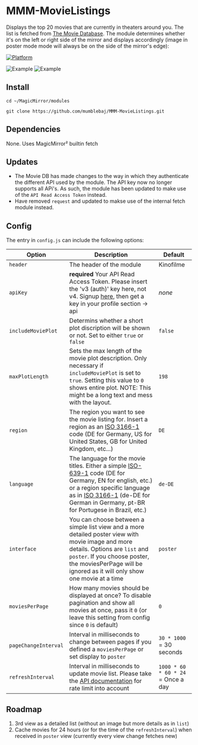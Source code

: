 # MMM-MovieListings
Displays the top 20 movies that are currently in theaters around you. The list is fetched from [The Movie Database](https://themoviedb.org).
The module determines whether it's on the left or right side of the mirror and displays accordingly (image in poster mode mode will always be on the side of the mirror's edge):

[![Platform](https://img.shields.io/badge/platform-MagicMirror-informational)](https://MagicMirror.builders)

![Example](images/image-1.png)
![Example](images/image-2.png)

## Install
`cd ~/MagicMirror/modules`

`git clone https://github.com/mumblebaj/MMM-MovieListings.git`

## Dependencies
None. Uses MagicMirror² builtin fetch

## Updates
- The Movie DB has made changes to the way in which they authenticate the different API used by the module. The API key now no longer supports all APi's. As such, the module has been updated to make use of the `API Read Access Token` instead.
- Have removed `request` and updated to makse use of the internal fetch module instead.

## Config
The entry in `config.js` can include the following options:

|Option|Description|Default|
|---|---|---|
|`header`|The header of the module|Kinofilme|
|`apiKey`|**required** Your API Read Access Token. Please insert the 'v3 (auth)' key here, not v4. Signup [here](https://www.themoviedb.org/account/signup), then get a key in your profile section -> api|_none_|
|`includeMoviePlot`|Determins whether a short plot discription will be shown or not. Set to either `true` or `false`|`false`|
|`maxPlotLength`|Sets the max length of the movie plot description. Only necessary if `includeMoviePlot` is set to `true`. Setting this value to `0` shows entire plot. NOTE: This might be a long text and mess with the layout.|`198`|
|`region`|The region you want to see the movie listing for. Insert a region as an [ISO 3166-1](https://en.wikipedia.org/wiki/ISO_3166-1_alpha-2) code (DE for Germany, US for United States, GB for United Kingdom, etc...) |`DE`|
|`language`|The language for the movie titles. Either a simple [ISO-639-1](https://en.wikipedia.org/wiki/List_of_ISO_639-1_codes) code (DE for Germany, EN for english, etc.) or a region specific language as in [ISO 3166-1](https://en.wikipedia.org/wiki/ISO_3166-1_alpha-2) (de-DE for German in Germany, pt-BR for Portugese in Brazil, etc.)|`de-DE`|
|`interface`|You can choose between a simple list view and a more detailed poster view with movie image and more details. Options are `list` and `poster`. If you choose poster, the moviesPerPage will be ignored as it will only show one movie at a time|`poster`|
|`moviesPerPage`|How many movies should be displayed at once? To disable pagination and show all movies at once, pass it `0` (or leave this setting from config since `0` is default)|`0`|
|`pageChangeInterval`|Interval in milliseconds to change between pages if you defined a `moviesPerPage` or set display to `poster`|`30 * 1000` = 30 seconds|
|`refreshInterval`|Interval in milliseconds to update movie list. Please take the [API documentation](https://developers.themoviedb.org/3/getting-started/request-rate-limiting) for rate limit into account |`1000 * 60 * 60 * 24` = Once a day|

## Roadmap
1. 3rd view as a detailed list (without an image but more details as in `list`)
2. Cache movies for 24 hours (or for the time of the `refreshInterval`) when received in `poster` view (currently every view change fetches new)
